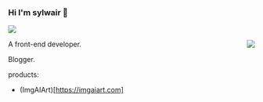 ### Hi I'm sylwair 👋

<span align="right"><img align="center" src="https://profile-counter.glitch.me/{syh19}/count.svg" /></span> 

<img align="right" src="https://github-readme-stats.vercel.app/api?username=syh19&show_icons=true&icon_color=0366d6&text_color=24292e&bg_color=ffffff&hide_title=true" />

A front-end developer. 


Blogger.

products:
- (ImgAIArt)[https://imgaiart.com]
